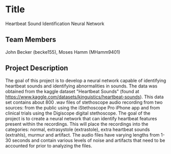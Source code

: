 # Title
  Heartbeat Sound Identification Neural Network
  
## Team Members
  John Becker (becke155), Moses Hamm (MHamm9401)

## Project Description
The goal of this project is to develop a neural network capable of identifying heartbeat sounds and identifying abnormalities in sounds. The data was obtained from the kaggle dataset "Heartbeat Sounds" (found at https://www.kaggle.com/datasets/kinguistics/heartbeat-sounds). This data set contains about 800 .wav files of stethoscope audio recording from two sources: from the public using the iStethoscope Pro iPhone app and from clinical trials using the Digiscope digital stethoscope. The goal of the project is to create a neural network that can identify heartbeat features present within the recordings. This will place the recordings into the categories: normal, extrasystole (extrastole), extra heartbeat sounds (extrahls), murmur and artifact. The audio files have varying lengths from 1-30 seconds and contain various levels of noise and artifacts that need to be accounted for prior to analyzing the files.
